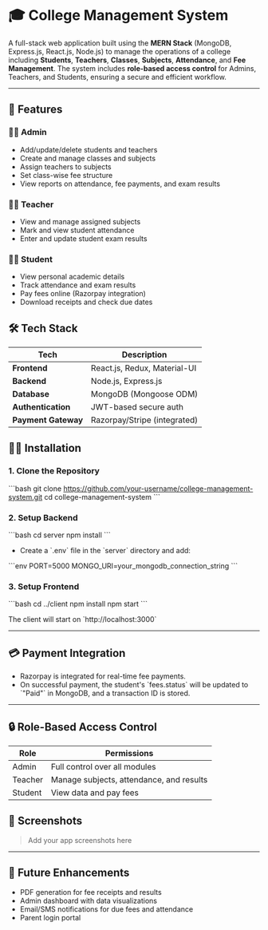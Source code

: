 # 🎓 College Management System

A full-stack web application built using the **MERN Stack** (MongoDB, Express.js, React.js, Node.js) to manage the operations of a college including **Students**, **Teachers**, **Classes**, **Subjects**, **Attendance**, and **Fee Management**. The system includes **role-based access control** for Admins, Teachers, and Students, ensuring a secure and efficient workflow.

---

## 🚀 Features

### 👩‍💼 Admin
- Add/update/delete students and teachers
- Create and manage classes and subjects
- Assign teachers to subjects
- Set class-wise fee structure
- View reports on attendance, fee payments, and exam results

### 👨‍🏫 Teacher
- View and manage assigned subjects
- Mark and view student attendance
- Enter and update student exam results

### 👨‍🎓 Student
- View personal academic details
- Track attendance and exam results
- Pay fees online (Razorpay integration)
- Download receipts and check due dates



## 🛠️ Tech Stack

| Tech         | Description                            |
|--------------|----------------------------------------|
| **Frontend** | React.js, Redux, Material-UI           |
| **Backend**  | Node.js, Express.js                    |
| **Database** | MongoDB (Mongoose ODM)                 |
| **Authentication** | JWT-based secure auth            |
| **Payment Gateway** | Razorpay/Stripe (integrated)    |


## 🧑‍💻 Installation

### 1. Clone the Repository

\`\`\`bash
git clone https://github.com/your-username/college-management-system.git
cd college-management-system
\`\`\`

### 2. Setup Backend

\`\`\`bash
cd server
npm install
\`\`\`

- Create a \`.env\` file in the \`server\` directory and add:

\`\`\`env
PORT=5000
MONGO_URI=your_mongodb_connection_string
\`\`\`

### 3. Setup Frontend

\`\`\`bash
cd ../client
npm install
npm start
\`\`\`

The client will start on \`http://localhost:3000\`

---

## 💳 Payment Integration

- Razorpay is integrated for real-time fee payments.
- On successful payment, the student's \`fees.status\` will be updated to \`"Paid"\` in MongoDB, and a transaction ID is stored.

---

## 🔒 Role-Based Access Control

| Role    | Permissions                                       |
|---------|--------------------------------------------------|
| Admin   | Full control over all modules                    |
| Teacher | Manage subjects, attendance, and results         |
| Student | View data and pay fees                           |



## 📸 Screenshots

> Add your app screenshots here

---

## 🧪 Future Enhancements

- PDF generation for fee receipts and results
- Admin dashboard with data visualizations
- Email/SMS notifications for due fees and attendance
- Parent login portal



